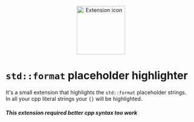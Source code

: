 <p align="center">
	<image src="https://github.com/hcabel/std-format-placeholder-highlighter/blob/master/icon.png?raw=true" width="128" height="128" alt="Extension icon"/>
</p>

# `std::format` placeholder highlighter

It's a small extension that highlights the `std::format` placeholder strings.<br/>
In all your cpp literal strings your `{}` will be highlighted.

##### *This extension required better cpp syntax too work*
